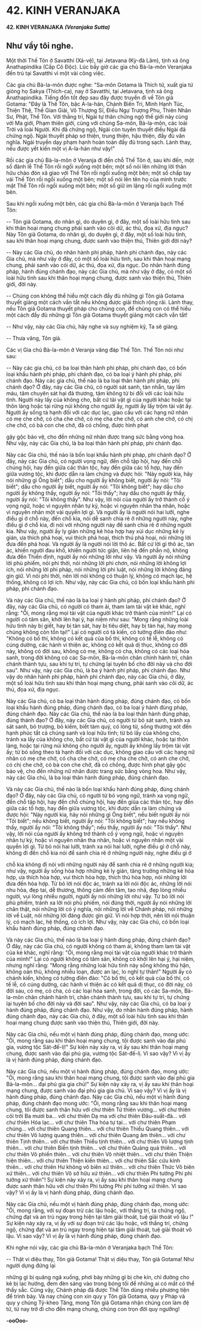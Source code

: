 # 42. KINH VERANJAKA

**42. KINH VERANJAKA**
***(Veranjaka Sutta)***

## Như vầy tôi nghe.

Một thời Thế Tôn ở Savatthi (Xá-vệ), tại Jetavana (Kỳ-đà Lâm), tịnh xá ông Anathapindika (Cấp Cô
Ðộc). Lúc bấy giờ các gia chủ Bà-la-môn Veranjaka đến trú tại Savatthi vì một vài công việc.

Các gia chủ Bà-la-môn được nghe: "Sa-môn Gotama là Thích tử, xuất gia từ giòng họ Sakya (Thích-ca),
nay ở Savatthi, tại Jetavana, tịnh xá ông Anathapindika. Tiếng đồn tốt đẹp sau đây được truyền đi về
Tôn giả Gotama: "Ðây là Thế Tôn, bậc A-la-hán, Chánh Biến Tri, Minh Hạnh Túc, Thiện Thệ, Thế Gian
Giải, Vô Thượng Sĩ, Ðiều Ngự Trượng Phu, Thiên Nhân Sư, Phật, Thế Tôn. Với thắng trí, Ngài tự thân
chứng ngộ thế giới này cùng với Ma giới, Phạm thiên giới, cùng với chúng Sa-môn, Bà-la-môn, các loài
Trời và loài Người. Khi đã chứng ngộ, Ngài còn tuyên thuyết điều Ngài đã chứng ngộ. Ngài thuyết pháp
sơ thiện, trung thiện, hậu thiện, đầy đủ văn nghĩa. Ngài truyền dạy phạm hạnh hoàn toàn đầy đủ trong
sạch. Lành thay, nếu được yết kiến một vị A-la-hán như vậy!"

Rồi các gia chủ Bà-la-môn ở Veranja đi đến chỗ Thế Tôn ở, sau khi đến, một số đảnh lễ Thế Tôn rồi
ngồi xuống một bên; một số nói lên những lời thân hữu chào đón xã giao với Thế Tôn rồi ngồi xuống
một bên; một số chấp tay vái Thế Tôn rồi ngồi xuống một bên; một số nói lên tên họ của mình trước mặt
Thế Tôn rồi ngồi xuống một bên; một số giữ im lặng rồi ngồi xuống một bên.

Sau khi ngồi xuống một bên, các gia chủ Bà-la-môn ở Veranja bạch Thế Tôn:

-- Tôn giả Gotama, do nhân gì, do duyên gì, ở đây, một số loài hữu tình sau khi thân hoại mạng chung
phải sanh vào cõi dữ, ác thú, đọa xứ, địa ngục? Này Tôn giả Gotama, do nhân gì, do duyên gì, ở đây,
một số loài hữu tình, sau khi thân hoại mạng chung, được sanh vào thiện thú, Thiên giới đời này?

-- Này các Gia chủ, do nhân hành phi pháp, hành phi chánh đạo, này các Gia chủ, mà như vậy ở đây, có
một số loài hữu tình, sau khi thân hoại mạng chung, phải sanh vào cói dữ, ác thú, đọa xứ, địa ngục. Do
nhân hành đúng pháp, hành đúng chánh đạo, này các Gia chủ, mà như vậy ở đây, có một số loài hữu tình
sau khi thân hoại mạng chung, được sanh vào thiện thú, Thiên giới, đời này.

-- Chúng con không thể hiểu một cách đầy đủ những gì Tôn giả Gotama thuyết giảng một cách vắn tắt
nếu không được giải thích rộng rãi. Lành thay, nếu Tôn giả Gotama thuyết pháp cho chúng con, để
chúng con có thể hiểu một cách đầy đủ những gì Tôn giả Gotama thuyết giảng một cách vắn tắt!

-- Như vậy, này các Gia chủ, hãy nghe và suy nghiệm kỹ, Ta sẽ giảng.

-- Thưa vâng, Tôn giả.

Các vị Gia chủ Bà-la-môn ở Veranja vâng đáp Thế Tôn. Thế Tôn nói như sau:

-- Này các gia chủ, có ba loại thân hành phi pháp, phi chánh đạo, có bốn loại khẩu hành phi pháp, phi
chánh đạo, có ba loại ý hành phi pháp, phi chánh đạo. Này các gia chủ, thế nào là ba loại thân hành phi
pháp, phi chánh đạo? Ở đây, này các Gia chủ, có người sát sanh, tàn nhẫn, tay lấm máu, tâm chuyên sát
hại đả thương, tâm không từ bi đối với các loài hữu tình. Người này lấy của không cho, bất cứ tài vật gì
của người khác hoặc tại thôn làng hoặc tại rừng núi không cho người ấy, người ấy lấy trộm tài vật ấy.
Người ấy sống tà hạnh đối với các dục lạc, giao cấu với các hạng nữ nhân có mẹ che chở, có cha che
chở, có mẹ cha che chở, có anh che chở, có chị che chở, có bà con che chở, đã có chồng, được hình phạt

gậy gộc bảo vệ, cho đến những nữ nhân được trang sức bằng vòng hoa. Như vậy, này các Gia chủ, là ba
loại thân hành phi pháp, phi chánh đạo.

Này các Gia chủ, thế nào là bốn loại khẩu hành phi pháp, phi chánh đạo? Ở đây, này các Gia chủ, có
người vọng ngữ, đến chỗ tập hội, hay đến chỗ chúng hội, hay đến giữa các thân tộc, hay đến giữa các tổ
hợp, hay đến giữa vương tộc, khi được dẫn ra làm chứng và được hỏi: "Này người kia, hãy nói những gì
Ông biết"; dầu cho người ấy không biết, người ấy nói: "Tôi biết"; dầu cho người ấy biết, người ấy nói:
"Tôi không biết"; hay dầu cho người ấy không thấy, người ấy nói: "Tôi thấy"; hay dầu cho người ấy
thấy, người ấy nói: "Tôi không thấy". Như vậy, lời nói của người ấy trở thành cố ý vọng ngữ, hoặc vì
nguyên nhân tự kỷ, hoặc vì nguyên nhân tha nhân, hoặc vì nguyên nhân một vài quyền lợi gì. Và người
ấy là người nói hai lưỡi, nghe điều gì ở chỗ này, đến chỗ kia, nói dễ sanh chia rẽ ở những người này,
nghe điều gì ở chỗ kia, đi nói với những người này để sanh chia rẽ ở những người kia. Như vậy, người
ấy ly gián những kẻ hòa hợp hay xúi dục những kẻ ly gián, ưa thích phá hoại, vui thích phá hoại, thích
thú phá hoại, nói những lời đưa đến phá hoại. Và người ấy là người nói lời thô ác. Bất cứ lời gì thô ác,
tàn ác, khiến người đau khổ, khiến người tức giận, liên hệ đến phẫn nộ, không đưa đến Thiền định,
người ấy nói những lời như vậy. Và người ấy nói những lời phù phiếm, nói phi thời, nói những lời phi
chơn, nói những lời không lợi ích, nói những lời phi pháp, nói những lời phi luật, nói những lời không
đáng gìn giữ. Vì nói phi thời, nên lời nói không có thuận lý, không có mạch lạc, hệ thống, không có lợi
ích. Như vậy, này các Gia chủ, có bốn loại khẩu hành phi pháp, phi chánh đạo.

Và này các Gia chủ, thế nào là ba loại ý hành phi pháp, phi chánh đạo? Ở đây, này các Gia chủ, có
người có tham ái, tham lam tài vật kẻ khác, nghĩ rằng: "Ôi, mong rằng mọi tài vật của người khác trở
thành của mình!" Lại có người có tâm sân, khởi lên hại ý, hại niệm như sau: "Mong rằng những loài hữu
tình này bị giết, hay bị tàn sát, hay bị tiêu diệt, hay bị tàn hại, hay mong chúng không còn tồn tại!" Lại
có người có tà kiến, có tưởng điên đảo như: "Không có bố thí, không có kết quả của bố thí, không có tế
lễ, không có cúng dường, các hành vi thiện ác, không có kết quả dị thục, không có đời này, không có đời
sau, không có mẹ, không có cha, không có các loại hóa sanh, trong đời không có các Sa-môn, Bà-la-môn
chân chính hành trì, chân chánh thành tựu, sau khi tự tri, tự chứng lại tuyên bố cho đời này và cho đời
sau". Như vậy, này các Gia chủ, là ba ý hành phi pháp, phi chánh đạo. Như vậy do nhân hành phi pháp,
hành phi chánh đạo, này các Gia chủ, ở đây, một số loài hữu tình sau khi thân hoại mạng chung, phải
sanh vào cõi dữ, ác thú, đọa xứ, địa ngục.

Này các Gia chủ, có ba loại thân hành đúng pháp, đúng chánh đạo, có bốn loại khẩu hành đúng pháp,
đúng chánh đạo, có ba loại ý hành đúng pháp, đúng chánh đạo. Này các Gia chủ, thế nào là ba loại thân
hành đúng pháp, đúng thánh đạo? Ở đây, này các Gia chủ, có người từ bỏ sát sanh, tránh xa sát sanh, bỏ
trượng, bỏ kiếm, biết tàm quý, có lòng từ, sống thương xót đến hạnh phúc tất cả chúng sanh và loại hữu
tình; từ bỏ lấy của không cho, tránh xa lấy của không cho, bất cứ tài vật gì của người khác, hoặc tại thôn
làng, hoặc tại rừng núi không cho người ấy, người ấy không lấy trộm tài vật ấy; từ bỏ sống theo tà hạnh
đối với các dục, không giao cấu với các hạng nữ nhân có mẹ che chở, có cha che chở, có mẹ cha che
chở, có anh che chở, có chị che chở, có bà con che chở, đã có chồng, được hình phạt gậy gộc bảo vệ,
cho đến những nữ nhân được trang sức bằng vòng hoa. Như vậy, này các Gia chủ, là ba loại thân hành
đúng pháp, đúng chánh đạo.

Và này các Gia chủ, thế nào là bốn loại khẩu hành đúng pháp, đúng chánh đạo? Ở đây, này các Gia chủ,
có người từ bỏ vọng ngữ, tránh xa vọng ngữ, đến chỗ tập hội, hay đến chỗ chúng hội, hay đến giũa các
thân tộc, hay đến giữa các tổ hợp, hay đến giữa vương tộc, khi được dẫn ra làm chứng và được hỏi:
"Này người kia, hãy nói những gì Ông biết", nếu biết người ấy nói "Tôi biết"; nếu không biết, người ấy
nói: "Tôi không biết"; hay nếu không thấy, người ấy nói: "Tôi không thấy"; nếu thấy, người ấy nói: "Tôi
thấy". Như vậy, lời nói của người ấy không trở thành cố ý vọng ngữ, hoặc vì nguyên nhân tự kỷ, hoặc vì
nguyên nhân tha nhân, hoặc vì nguyên nhân một vài quyền lợi gì. Từ bỏ nói hai lưỡi, tránh xa nói hai
lưỡi, nghe điều gì ở chỗ này, không đi đến chỗ kia nói để sanh chia rẽ ở những người này, nghe điều gì ở

chỗ kia không đi nói với những người này để sanh chia rẽ ở những người kia; như vậy, người ấy sống
hòa hợp những kẻ ly gián, tăng trưởng những kẻ hòa hợp, ưa thích hòa hợp, vui thích hòa hợp, thích thú
hòa hợp, nói những lời đưa đến hòa hợp. Từ bỏ lời nói độc ác, tránh xa lời nói độc ác, những lời nói nhu
hòa, đẹp tai, dễ thương, thông cảm đến tâm, tao nhã, đẹp lòng nhiều người, vui lòng nhiều người, người
ấy nói những lời như vậy. Từ bỏ lời nói phù phiếm, tránh xa lời nói phù phiếm, nói đúng thời, người ấy
nói những lời chân thật, nói những lời có ý nghĩa, nói những lời về Chánh pháp, nói những lời về Luật,
nói những lời đáng được gìn giữ. Vì nói hợp thời, nên lời nói thuận lý, có mạch lạc, hệ thống, có ích lợi.
Như vậy, này các Gia chủ, có bốn loại khẩu hành đúng pháp, đúng chánh đạo.

Và này các Gia chủ, thế nào là ba loại ý hành đúng pháp, đúng chánh đạo? Ở đây, này các Gia chủ, có
người không có tham ái, không tham lam tài vật của kẻ khác, nghĩ rằng: "Ôi, mong rằng mọi tài vật của
người khác trở thành của mình!" Lại có người không có tâm sân, không có khởi lên hại ý, hại niệm,
nhưng nghĩ rằng: "Mong rằng những loài hữu tình này sống không thù hận, không oán thù, không nhiễu
loạn, được an lạc, lo nghĩ tự thân!" Người ấy có chánh kiến, không có tưởng điên đảo: "Có bố thí, có kết
quả của bố thí, có tế lễ, có cúng dường, các hành vi thiện ác có kết quả dị thục, có đời này, có đời sau,
có mẹ, có cha, có các loại hóa sanh, trong đời, có các Sa-môn, Bà-la-môn chân chánh hành trì, chân
chánh thành tựu, sau khi tự tri, tự chứng lại tuyên bố cho đời này và đời sau". Như vậy, này các Gia chủ,
có ba loại ý hành đúng pháp, đúng chánh đạo. Như vậy, do nhân hành đúng pháp, hành đúng chánh đạo,
này các Gia chủ, ở đây, một số loài hữu tình sau khi thân hoại mạng chung được sanh vào thiện thú,
Thiên giới, đời này.

Này các Gia chủ, nếu một vị hành đúng pháp, đúng chánh đạo, mong ước: "Ôi, mong rằng sau khi thân
hoại mạng chung, tôi được sanh vào đại phú gia, vương tộc Sát-đế-lị!" Sự kiện này xảy ra, vị ấy sau khi
thân hoại mạng chung, được sanh vào đại phú gia, vương tộc Sát-đế-lị. Vì sao vậy? Vì vị ấy là vị hành
đúng pháp, đúng chánh đạo.

Này các Gia chủ, nếu một vị hành đúng pháp, đúng chánh đạo, mong ước: "Ôi, mong rằng sau khi thân
hoại mạng chung, tôi được sanh vào đại phú gia Bà-la-môn... đại phú gia gia chủ!" Sự kiện này xảy ra,
vị ấy sau khi thân hoại mạng chung, được sanh vào đại phú gia gia chủ. Vì sao vậy? Vì vị ấy là vị hành
đúng pháp, đúng chánh đạo. Này các Gia chủ, nếu một vị hành đúng pháp, đúng chánh đạo mong ước:
"Ôi, mong rằng sau khi thân hoại mạng chung, tôi được sanh thân hữu với chư thiên Tứ thiên vương...
với chư thiên cõi trời Ba mươi ba... với chư thiên Dạ ma với chư thiên Ðâu-suất-đà... với chư thiên Hóa
lạc... với chư thiên Tha hóa tự tại... với chư thiên Phạm chúng... với chư thiên Quang thiên... với chư
thiên Thiểu Quang thiên... với chư thiên Vô lượng quang thiên... với chư thiên Quang âm thiên... với
chư thiên Tịnh thiên... với chư thiên Thiểu tịnh thiên... với chư thiên Vô lượng tịnh thiên... với chư thiên
Biến tịnh thiên... với chư thiên Quảng quả thiên... với chư thiên Vô phiền thiên... với chư thiên Vô nhiệt
thiên... với chư thiên Thiện hiện thiên... với chư thiên Thiện kiến thiên... với chư thiên Sắc cứu kính
thiên... với chư thiên Hư không vô biên xứ thiên... với chư thiên Thức Vô biên xứ thiên... với chư thiên
Vô sở hữu xứ thiên... với chư thiên Phi tưởng Phi phi tưởng xứ thiên"! Sự kiện này xảy ra, vị ấy sau khi
thân hoại mạng chung được sanh thân hữu với chư thiên Phi tưởng Phi phi tưởng xứ thiên. Vì sao vậy?
Vì vị ấy là vị hành đúng pháp, đúng chánh đạo.

Này các Gia chủ, nếu một vị hành đúng pháp, đúng chánh đạo, mong ước: "Ôi, mong rằng, với sự đoạn
trừ các lậu hoặc, với thắng trí, ta chứng ngộ, chứng đạt và an trú ngay trong hiện tại tâm giải thoát, tuệ
giải thoát vô lậu !" Sự kiện này xảy ra, vị ấy với sự đoạn trừ các lậu hoặc, với thắng trí, chứng ngộ,
chứng đạt và an trú ngay trong hiện tại tâm giải thoát, tuệ giải thoát vô lậu. Vì sao vậy? Vì vị ấy là vị
hành đúng pháp, đúng chánh đạo.

Khi nghe nói vậy, các gia chủ Bà-la-môn ở Veranjaka bạch Thế Tôn:

-- Thật vi diệu thay, Tôn giả Gotama! Thật vị diệu thay, Tôn giả Gotama! Như người dựng đứng lại

những gì bị quăng ngã xuống, phơi bày những gì bị che kín, chỉ đường cho kẻ bị lạc hướng, đem đèn
sáng vào trong bóng tối để những ai có mắt có thể thấy sắc. Cũng vậy, Chánh pháp đã được Thế Tôn
dùng nhiều phương tiện để trình bày. Và nay chúng con xin quy y Tôn giả Gotama, quy y Pháp và quy y
chúng Tỷ-kheo Tăng, mong Tôn giả Gotama nhận chúng con làm đệ tử, từ nay trở đi cho đến mạng
chung, chúng con trọn đời quy ngưỡng!

**-ooOoo-**

